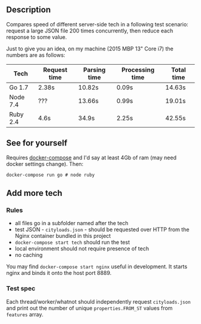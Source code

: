 ## Description

Compares speed of different server-side tech in a following test scenario: request a large JSON file 200 times concurrently, then reduce each response to some value.

Just to give you an idea, on my machine (2015 MBP 13" Core i7) the numbers are as follows:

| Tech          | Request time | Parsing time | Processing time | Total time |
| ------------- | -----------  | ------------ | --------------- | ---------- |
| Go 1.7        | 2.38s        | 10.82s       | 0.09s           | 14.63s     |
| Node 7.4      | ???          | 13.66s       | 0.99s           | 19.01s     |
| Ruby 2.4      | 4.6s         | 34.9s        | 2.25s           | 42.55s     |

## See for yourself

Requires [docker-compose](https://docs.docker.com/compose/) and I'd say at least 4Gb of ram (may need docker settings change). Then:

```
docker-compose run go # node ruby
```

## Add more tech

### Rules

- all files go in a subfolder named after the tech
- test JSON - `cityloads.json` - should be requested over HTTP from the Nginx container bundled in this project
- `docker-compose start tech` should run the test
- local environment should not require presence of tech 
- no caching

You may find `docker-compose start nginx` useful in development. It starts nginx and binds it onto the host port 8889. 

### Test spec

Each thread/worker/whatnot should independently request `cityloads.json` and print out the number of unique `properties.FROM_ST` values from `features` array.

